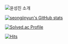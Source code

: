 ![윤성진 소개](https://capsule-render.vercel.app/api?type=waving&height=300&color=gradient&text=안녕하세요%20윤성진입니다)










[![seongjinyun's GitHub stats](https://github-readme-stats.vercel.app/api?username=seongjinyun)](https://github.com/seongjinyun/github-readme-stats)

[![Solved.ac Profile](http://mazassumnida.wtf/api/v2/generate_badge?boj=ckwdktek12)](https://solved.ac/ckwdktek12/)

[![Hits](https://hits.seeyoufarm.com/api/count/incr/badge.svg?url=https%3A%2F%2Fgithub.com%2Fseongjinyun&count_bg=%2379C83D&title_bg=%23727272&icon=trustpilot.svg&icon_color=%23E7E7E7&title=hits&edge_flat=false)](https://hits.seeyoufarm.com)